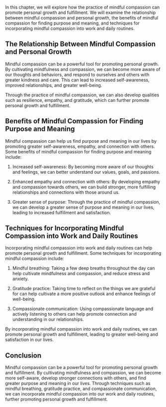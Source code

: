 
In this chapter, we will explore how the practice of mindful compassion can promote personal growth and fulfillment. We will examine the relationship between mindful compassion and personal growth, the benefits of mindful compassion for finding purpose and meaning, and techniques for incorporating mindful compassion into work and daily routines.

The Relationship Between Mindful Compassion and Personal Growth
---------------------------------------------------------------

Mindful compassion can be a powerful tool for promoting personal growth. By cultivating mindfulness and compassion, we can become more aware of our thoughts and behaviors, and respond to ourselves and others with greater kindness and care. This can lead to increased self-awareness, improved relationships, and greater well-being.

Through the practice of mindful compassion, we can also develop qualities such as resilience, empathy, and gratitude, which can further promote personal growth and fulfillment.

Benefits of Mindful Compassion for Finding Purpose and Meaning
--------------------------------------------------------------

Mindful compassion can help us find purpose and meaning in our lives by promoting greater self-awareness, empathy, and connection with others. Some benefits of mindful compassion for finding purpose and meaning include:

1. Increased self-awareness: By becoming more aware of our thoughts and feelings, we can better understand our values, goals, and passions.

2. Enhanced empathy and connection with others: By developing empathy and compassion towards others, we can build stronger, more fulfilling relationships and connections with those around us.

3. Greater sense of purpose: Through the practice of mindful compassion, we can develop a greater sense of purpose and meaning in our lives, leading to increased fulfillment and satisfaction.

Techniques for Incorporating Mindful Compassion into Work and Daily Routines
----------------------------------------------------------------------------

Incorporating mindful compassion into work and daily routines can help promote personal growth and fulfillment. Some techniques for incorporating mindful compassion include:

1. Mindful breathing: Taking a few deep breaths throughout the day can help cultivate mindfulness and compassion, and reduce stress and anxiety.

2. Gratitude practice: Taking time to reflect on the things we are grateful for can help cultivate a more positive outlook and enhance feelings of well-being.

3. Compassionate communication: Using compassionate language and actively listening to others can help promote connection and understanding in our relationships.

By incorporating mindful compassion into work and daily routines, we can promote personal growth and fulfillment, leading to greater well-being and satisfaction in our lives.

Conclusion
----------

Mindful compassion can be a powerful tool for promoting personal growth and fulfillment. By cultivating mindfulness and compassion, we can become more self-aware, develop stronger connections with others, and find greater purpose and meaning in our lives. Through techniques such as mindful breathing, gratitude practice, and compassionate communication, we can incorporate mindful compassion into our work and daily routines, further promoting personal growth and fulfillment.
